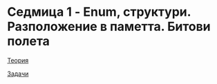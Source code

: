 # Седмица 1 - Enum, структури. Разположение в паметта. Битови полета

[Теория](https://github.com/peshe/OOP-2022/tree/main/practics/Information%20Systems/1/Week01/Theory)

[Задачи](https://github.com/peshe/OOP-2022/tree/main/practics/Information%20Systems/1/Week01/Tasks)
